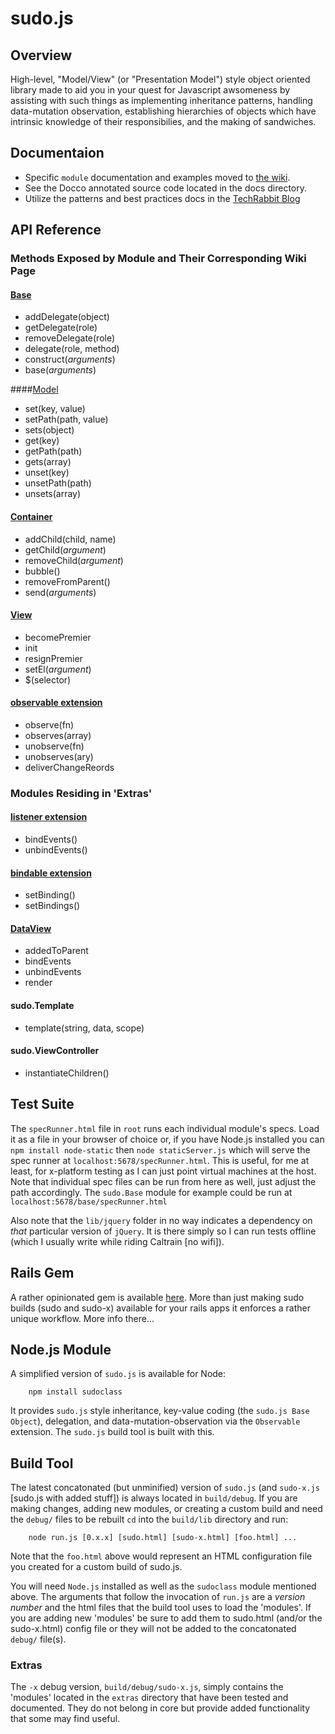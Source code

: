 # sudo.js

## Overview

High-level, "Model/View" (or "Presentation Model") style object oriented library made to aid you in your quest for Javascript
awsomeness by assisting with such things as implementing inheritance patterns, handling data-mutation observation,
establishing hierarchies of objects which have intrinsic knowledge of their responsibilies, and the making of sandwiches.

## Documentaion

- Specific `module` documentation and examples moved to [the wiki](https://github.com/taskrabbit/sudojs/wiki).
- See the Docco annotated source code located in the docs directory.
- Utilize the patterns and best practices docs in the [TechRabbit Blog](http://tech.taskrabbit.com/)

## API Reference

### Methods Exposed by Module and Their Corresponding Wiki Page

#### [Base](https://github.com/taskrabbit/sudojs/wiki/base)

+ addDelegate(object)
+ getDelegate(role)
+ removeDelegate(role)
+ delegate(role, method)
+ construct(_arguments_)
+ base(_arguments_)

####[Model](https://github.com/taskrabbit/sudojs/wiki/model)

+ set(key, value)
+ setPath(path, value)
+ sets(object)
+ get(key)
+ getPath(path)
+ gets(array)
+ unset(key)
+ unsetPath(path)
+ unsets(array)

#### [Container](https://github.com/taskrabbit/sudojs/wiki/container)

+ addChild(child, name)
+ getChild(_argument_)
+ removeChild(_argument_)
+ bubble()
+ removeFromParent()
+ send(_arguments_)

#### [View](https://github.com/taskrabbit/sudojs/wiki/view)

+ becomePremier
+ init
+ resignPremier
+ setEl(_argument_)
+ $(selector)


#### [observable extension](https://github.com/taskrabbit/sudojs/wiki/observable-extension)

+ observe(fn)
+ observes(array)
+ unobserve(fn)
+ unobserves(ary)
+ deliverChangeReords

### Modules Residing in 'Extras'

#### [listener extension](https://github.com/taskrabbit/sudojs/wiki/listener-extension)

+ bindEvents()
+ unbindEvents()

#### [bindable extension](https://github.com/taskrabbit/sudojs/wiki/bindable-extension)

+ setBinding()
+ setBindings()

#### [DataView](https://github.com/taskrabbit/sudojs/wiki/dataview)

+ addedToParent
+ bindEvents
+ unbindEvents
+ render

#### sudo.Template

+ template(string, data, scope)

#### sudo.ViewController

+ instantiateChildren()

## Test Suite

The `specRunner.html` file in `root` runs each individual module's specs. Load it as a file in your browser of
choice or, if you have Node.js installed you can `npm install node-static` then `node staticServer.js` which will
serve the spec runner at `localhost:5678/specRunner.html`. This is useful, for me at least, for x-platform
testing as I can just point virtual machines at the host. Note that individual spec files can be run from here as well, just
adjust the path accordingly. The `sudo.Base` module for example could be run at `localhost:5678/base/specRunner.html`

Also note that the `lib/jquery` folder in no way indicates a dependency on _that_ particular version of `jQuery`. It
is there simply so I can run tests offline (which I usually write while riding Caltrain [no wifi]).

## Rails Gem

A rather opinionated gem is available [here](https://github.com/robrobbins/sudojs-rails). More than just making sudo builds
(sudo and sudo-x) available for your rails apps it enforces a rather unique workflow. More info there...

## Node.js Module

A simplified version of `sudo.js` is available for Node:
		
		npm install sudoclass

It provides `sudo.js` style inheritance, key-value coding (the `sudo.js Base Object`), delegation, and data-mutation-observation via
the `Observable` extension. The `sudo.js` build tool is built with this.

## Build Tool

The latest concatonated (but unminified) version of `sudo.js` (and `sudo-x.js` [sudo.js with added stuff]) is always
located in `build/debug`. If you are making changes, adding new modules, or creating a custom build and need the `debug/`
files to be rebuilt `cd` into the `build/lib` directory and run:

		node run.js [0.x.x] [sudo.html] [sudo-x.html] [foo.html] ...

Note that the `foo.html` above would represent an HTML configuration file you created for a custom build of sudo.js.

You will need `Node.js` installed as well as the `sudoclass` module mentioned above. The arguments that follow the invocation of
`run.js` are a _version number_ and the html files that the build tool uses to load the 'modules'. If you are adding new 'modules'
be sure to add them to sudo.html (and/or the sudo-x.html) config file or they will not be added to the concatonated `debug/` file(s).

### Extras

The `-x` debug version, `build/debug/sudo-x.js`, simply contains the 'modules' located in the `extras` directory that have been
tested and documented. They do not belong in core but provide added functionality that some may find useful.
